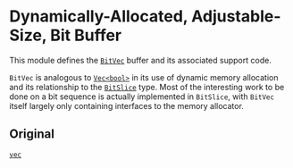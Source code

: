 # Dynamically-Allocated, Adjustable-Size, Bit Buffer

This module defines the [`BitVec`] buffer and its associated support code.

`BitVec` is analogous to [`Vec<bool>`] in its use of dynamic memory allocation
and its relationship to the [`BitSlice`] type. Most of the interesting work to
be done on a bit sequence is actually implemented in `BitSlice`, with `BitVec`
itself largely only containing interfaces to the memory allocator.

## Original

[`vec`](mod@alloc::vec)

[`BitVec`]: crate::vec::BitVec
[`BitSlice`]: crate::slice::BitSlice
[`Vec<bool>`]: alloc::vec::Vec
